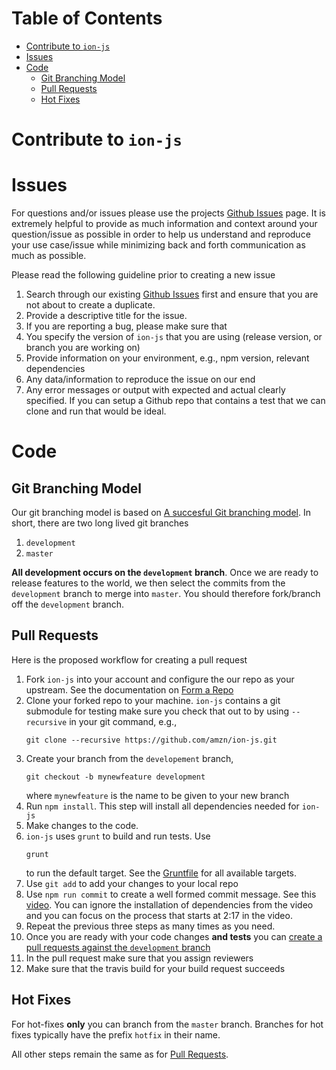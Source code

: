

# Table of Contents 

* [Contribute to `ion-js`](#contribute-to-ion-js) 
* [Issues](#issues)
* [Code](#code)
  * [Git Branching Model](#git-branching-model) 
  * [Pull Requests](#pull-requests)
  * [Hot Fixes](#hot-fixes)


# Contribute to `ion-js`

# Issues 

For questions and/or issues please use the projects [Github Issues](issues) page.
It is extremely helpful to provide as much information and context around your question/issue as possible in order to help us 
understand and reproduce your use case/issue while minimizing back and forth communication as much as possible. 

Please read the following guideline prior to creating a new issue 

1. Search through our existing [Github Issues](issues) first and ensure that you are not about to create a duplicate. 
1. Provide a descriptive title for the issue. 
1. If you are reporting a bug, please make sure that 
  1. You specify the version of `ion-js` that you are using (release version, or branch you are working on)
  1. Provide information on your environment, e.g., npm version, relevant dependencies 
  1. Any data/information to reproduce the issue on our end
  1. Any error messages or output with expected and actual clearly specified. If you can setup a Github repo that contains a test that we can clone and run that would be ideal. 
    
# Code 

## Git Branching Model

Our git branching model is based on [A succesful Git branching model](http://nvie.com/posts/a-successful-git-branching-model/). In short, 
there are two long lived git branches 

1. `development` 
1. `master` 

**All development occurs on the `development` branch**. Once we are ready to release features to the world, we then select the commits from 
the `development` branch to merge into `master`. You should therefore fork/branch off the `development` branch. 


## Pull Requests

Here is the proposed workflow for creating a pull request 

1. Fork `ion-js` into your account and configure the our repo as your upstream. See the documentation on [Form a Repo](https://help.github.com/articles/fork-a-repo/)
1. Clone your forked repo to your machine. `ion-js` contains a git submodule for testing make sure you check that out to by using `--recursive` in your git command, e.g., 
    ```
    git clone --recursive https://github.com/amzn/ion-js.git
    ```
1. Create your branch from the `developement` branch, 
    ```
    git checkout -b mynewfeature development
    ```
    where `mynewfeature` is the name to be given to your new branch 
1. Run `npm install`. This step will install all dependencies needed for `ion-js`
1. Make changes to the code. 
1. `ion-js` uses `grunt` to build and run tests. Use 
    ``` 
    grunt 
    ```
    to run the default target. See the [Gruntfile](Gruntfile.js) for all available targets. 
1. Use `git add` to add your changes to your local repo
1. Use `npm run commit` to create a well formed commit message. See this [video](https://egghead.io/lessons/javascript-how-to-write-a-javascript-library-writing-conventional-commits-with-commitizen). You can ignore the installation of dependencies from the video and you can focus on the process that starts at 2:17 in the video.
1. Repeat the previous three steps as many times as you need. 
1. Once you are ready with your code changes **and tests** you can [create a pull requests against the `development` branch](https://help.github.com/articles/creating-a-pull-request-from-a-fork/)
1. In the pull request make sure that you assign reviewers 
1. Make sure that the travis build for your build request succeeds

## Hot Fixes

For hot-fixes **only** you can branch from the `master` branch. Branches for hot fixes typically have the prefix `hotfix` in their name. 

All other steps remain the same as for [Pull Requests](#pull-requests). 
